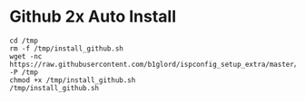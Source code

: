# Github 2x Auto Install
```
cd /tmp
rm -f /tmp/install_github.sh
wget -nc https://raw.githubusercontent.com/b1glord/ispconfig_setup_extra/master/centos7/git/install_github.sh -P /tmp
chmod +x /tmp/install_github.sh
/tmp/install_github.sh
```





